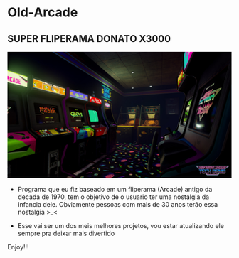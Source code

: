# Old-Arcade
## SUPER FLIPERAMA DONATO X3000


![](Images/78309.jpg)


- Programa que eu fiz baseado em um fliperama (Arcade) antigo da decada de 1970, tem o objetivo de o usuario ter uma nostalgia da infancia dele. Obviamente pessoas com mais de 30 anos terão essa nostalgia >_<

- Esse vai ser um dos meis melhores projetos, vou estar atualizando ele sempre pra deixar mais divertido

Enjoy!!!
